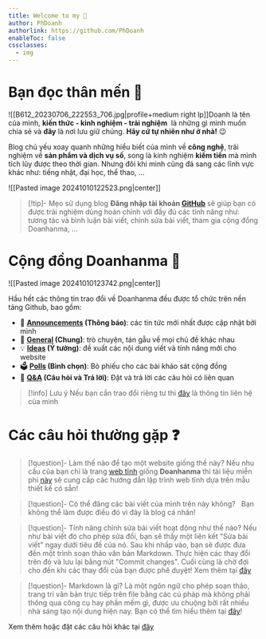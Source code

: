 ```yaml
---
title: Welcome to my 🧠
author: PhDoanh
authorlink: https://github.com/PhDoanh
enableToc: false
cssclasses:
  - img
---
```

# Bạn đọc thân mến 🤗
![[B612_20230706_222553_706.jpg|profile+medium right lp]]Doanh là tên của mình, **kiến thức - kinh nghiệm - trải nghiệm**  là những gì mình muốn chia sẻ và **đây** là nơi lưu giữ chúng. **Hãy cứ tự nhiên như ở nhà!** 😉

Blog chủ yếu xoay quanh những hiểu biết của mình về **công nghệ**, trải nghiệm về **sản phẩm và dịch vụ số**, song là kinh nghiệm **kiếm tiền** mà mình tích lũy được theo thời gian. Nhưng đôi khi mình cũng đá sang các lĩnh vực khác như: tiếng nhật, đại học, thể thao, ... 

![[Pasted image 20241010122523.png|center]]

> [!tip]- Mẹo sử dụng blog
> **Đăng nhập tài khoản [GitHub](https://github.com/login)** sẽ giúp bạn có được trải nghiệm dùng hoàn chỉnh với đầy đủ các tính năng như: tương tác và bình luận bài viết, chỉnh sửa bài viết, tham gia cộng đồng Doanhanma, ...

# Cộng đồng Doanhanma 🤝
![[Pasted image 20241010123742.png|center]]

Hầu hết các thông tin trao đổi về Doanhanma đều được tổ chức trên nền tảng Github, bao gồm:
- 📣 **[Announcements](https://github.com/PhDoanh/doanhanma/discussions/categories/announcements) (Thông báo)**: các tin tức mới nhất được cập nhật bởi mình
- 💬 **[General](https://github.com/PhDoanh/doanhanma/discussions/categories/general) (Chung)**: trò chuyện, tán gẫu về mọi chủ đề khác nhau
- 💡 **[Ideas](https://github.com/PhDoanh/doanhanma/discussions/categories/ideas) (Ý tưởng)**: đề xuất các nội dung viết và tính năng mới cho website
- 🗳️ **[Polls](https://github.com/PhDoanh/doanhanma/discussions/categories/polls) (Bình chọn)**: Bỏ phiếu cho các bài khảo sát cộng đồng
- 🙏 **[Q&A](https://github.com/PhDoanh/doanhanma/discussions/categories/q-a) (Câu hỏi và Trả lời)**: Đặt và trả lời các câu hỏi có liên quan

> [!info] Lưu ý
> Nếu bạn cần trao đổi riêng tư thì <a href="#footer" >đây</a> là thông tin liên hệ của mình

# Các câu hỏi thường gặp ❓
> [!question]- Làm thế nào để tạo một website giống thế này?
> Nếu nhu cầu của bạn chỉ là trang [web tĩnh](https://en.wikipedia.org/wiki/Static_web_page) giống **Doanhanma** thì tài liệu miễn phí [này](https://quartz.jzhao.xyz/) sẽ cung cấp các hướng dẫn lập trình web tĩnh dựa trên mẫu thiết kế có sẵn!

> [!question]- Có thể đăng các bài viết của mình trên này không?  
> Bạn không thể làm được điều đó vì đây là blog cá nhân! 

> [!question]- Tính năng chỉnh sửa bài viết hoạt động như thế nào?
> Nếu như bài viết đó cho phép sửa đổi, bạn sẽ thấy một liên kết "Sửa bài viết" ngay dưới tiêu đề của nó. Sau khi nhấp vào, bạn sẽ được đưa đến một trình soạn thảo văn bản Markdown. Thực hiện các thay đổi trên đó và lưu lại bằng nút "Commit changes". Cuối cùng là chờ đợi cho đến khi các thay đổi của bạn được phê duyệt! Xem thêm tại [đây](https://github.com/PhDoanh/doanhanma/discussions/39)

> [!question]- Markdown là gì?
> Là một ngôn ngữ cho phép soạn thảo, trang trí văn bản trực tiếp trên file bằng các cú pháp mà không phải thông qua công cụ hay phần mềm gì, được ưu chuộng bởi rất nhiều nhà sáng tạo nội dung hiện nay. Bạn có thể tìm hiểu thêm tại [đây](https://www.markdownguide.org/)!

Xem thêm hoặc đặt các câu hỏi khác tại [đây](https://github.com/PhDoanh/doanhanma/discussions/categories/q-a) 
